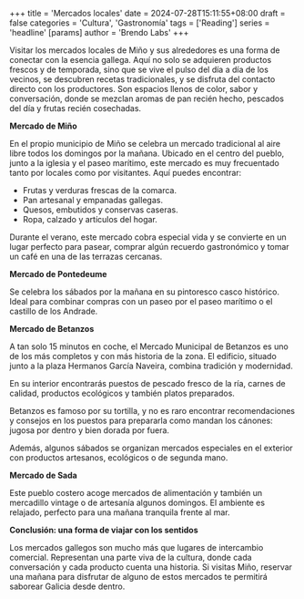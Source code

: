 +++
title = 'Mercados locales'
date = 2024-07-28T15:11:55+08:00
draft = false
categories = 'Cultura', 'Gastronomía'
tags = ['Reading']
series = 'headline'
[params]
  author = 'Brendo Labs'
+++

Visitar los mercados locales de Miño y sus alrededores es una forma de conectar con la esencia gallega. Aquí no solo se adquieren productos frescos y de temporada, sino que se vive el pulso del día a día de los vecinos, se descubren recetas tradicionales, y se disfruta del contacto directo con los productores. Son espacios llenos de color, sabor y conversación, donde se mezclan aromas de pan recién hecho, pescados del día y frutas recién cosechadas.

<!--more-->

<b>Mercado de Miño</b>

En el propio municipio de Miño se celebra un mercado tradicional al aire libre todos los domingos por la mañana. Ubicado en el centro del pueblo, junto a la iglesia y el paseo marítimo, este mercado es muy frecuentado tanto por locales como por visitantes. Aquí puedes encontrar:
- Frutas y verduras frescas de la comarca.
- Pan artesanal y empanadas gallegas.
- Quesos, embutidos y conservas caseras.
- Ropa, calzado y artículos del hogar.

Durante el verano, este mercado cobra especial vida y se convierte en un lugar perfecto para pasear, comprar algún recuerdo gastronómico y tomar un café en una de las terrazas cercanas.


<b>Mercado de Pontedeume</b>

Se celebra los sábados por la mañana en su pintoresco casco histórico. Ideal para combinar compras con un paseo por el paseo marítimo o el castillo de los Andrade.


<b>Mercado de Betanzos</b>

A tan solo 15 minutos en coche, el Mercado Municipal de Betanzos es uno de los más completos y con más historia de la zona. El edificio, situado junto a la plaza Hermanos García Naveira, combina tradición y modernidad.

En su interior encontrarás puestos de pescado fresco de la ría, carnes de calidad, productos ecológicos y también platos preparados.

Betanzos es famoso por su tortilla, y no es raro encontrar recomendaciones y consejos en los puestos para prepararla como mandan los cánones: jugosa por dentro y bien dorada por fuera.

Además, algunos sábados se organizan mercados especiales en el exterior con productos artesanos, ecológicos o de segunda mano.


<b>Mercado de Sada</b>

Este pueblo costero acoge mercados de alimentación y también un mercadillo vintage o de artesanía algunos domingos. El ambiente es relajado, perfecto para una mañana tranquila frente al mar.


<b>Conclusión: una forma de viajar con los sentidos</b>

Los mercados gallegos son mucho más que lugares de intercambio comercial. Representan una parte viva de la cultura, donde cada conversación y cada producto cuenta una historia. Si visitas Miño, reservar una mañana para disfrutar de alguno de estos mercados te permitirá saborear Galicia desde dentro.